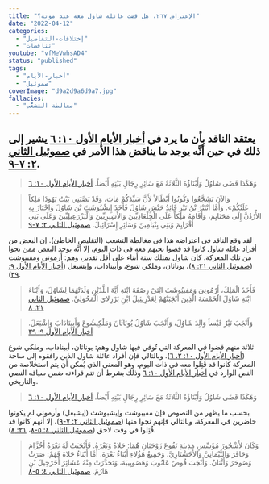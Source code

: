 ```yaml
---
title: "الإعتراض ٢٦٧، هل قضت عائلة شاول معه عند موته؟"
date: "2022-04-12"
categories:
  - "إختلافات-التفاصيل"
  - "تناقضات"
youtube: "vfMeVwhsAD4"
status: "published"
tags:
  - "أخبار-الأيام"
  - "صموئيل"
coverImage: "d9a2d9a6d9a7.jpg"
fallacies:
  - "مغالطة التشعُّب"
---
```


## **يعتقد الناقد بأن ما يرد في [أخبار الأيام الأول ١٠: ٦](https://www.bible.com//bible/101/1CH.10.6) يشير إلى ذلك في حين أنَّه يوجد ما يناقض هذا الأمر في [صموئيل الثاني ٢: ٧-٩](https://www.bible.com//bible/101/2SA.2.7-9).**

> وَهَكَذَا قَضَى شَاوُلُ وَأَبْنَاؤُهُ الثَّلاثَةُ مَعَ سَائِرِ رِجَالِ بَيْتِهِ أَيْضاً. [أخبار الأيام الأول ١٠: ٦](https://www.bible.com//bible/101/1CH.10.6)

> وَالآنَ تَشَجَّعُوا وَكُونُوا أَبْطَالاً لأَنَّ سَيِّدَكُمْ مَاتَ، وَقَدْ نَصَّبَنِي بَيْتُ يَهُوذَا مَلِكاً عَلَيْكُمْ». وَأَمَّا أَبْنَيْرُ بْنُ نَيْرٍ قَائِدُ جَيْشِ شَاوُلَ فَأَخَذَ إِيشْبُوشَثَ بْنَ شَاوُلَ وَاجْتَازَ بِهِ الأُرْدُنَّ إِلَى مَحَنَايِمَ، وَأَقَامَهُ مَلِكاً عَلَى الْجِلْعَادِيِّينَ وَالأَشِيرِيِّينَ وَالْيَزْرَعِيلِيِّينَ وَعَلَى بَنِي أَفْرَايِمَ وَبَنِي بِنْيَامِينَ وَسَائِرِ إِسْرَائِيلَ. [صموئيل الثاني ٢: ٧-٩](https://www.bible.com//bible/101/2SA.2.7-9)

لقد وقع الناقد في اعتراضه هذا في مغالطة التشعب (التقليص الخاطئ). إن البعض من أفراد عائلة شاول كانوا قد قضوا نحبهم معه في ذات اليوم، إلا أنَّه يوجد البعض ممن نجوا من تلك المعركة. كان شاول يمتلك ستة أبناء على أقل تقدير، وهم: أرموني ومفيبوشث ([صموئيل الثاني ٢١: ٨](https://www.bible.com//bible/101/2SA.21.8))، يوناثان، وملكي شوع، وأبيناداب، وإيشبعل ([أخبار الأيام الأول ٩: ٣٩](https://www.bible.com//bible/101/1CH.9.39)).

> فَأَخَذَ الْمَلِكُ، أَرْمُونِيَ وَمَفِبيُوشَثَ ابْنَيْ رِصْفَةَ ابْنَةِ أَيَّةَ اللَّذَيْنِ وَلَدَتْهُمَا لِشَاوُلَ، وَأَبْنَاءَ ابْنَةِ شَاوُلَ الْخَمْسَةَ الَّذِينَ أَنْجَبَتْهُمْ لِعَدْرِيئِيلَ ابْنِ بَرْزِلايَ الْمَحُولِيِّ. [صموئيل الثاني ٢١: ٨](https://www.bible.com//bible/101/2SA.21.8)

> وَأَنْجَبَ نَيْرُ قَيْساً وَالِدَ شَاوُلَ، وَأَنْجَبَ شَاوُلُ يُونَاثَانَ وَمَلْكِيشُوعَ وَأَبِينَادَابَ وَإِشْبَعَلَ. [أخبار الأيام الأول ٩: ٣٩](https://www.bible.com//bible/101/1CH.9.39)

ثلاثة منهم قضوا في المعركة التي تُوفي فيها شاول وهم: يوناثان، أبيناداب، وملكي شوع ([أخبار الأيام الأول ١٠: ٢، ٦](https://www.bible.com//bible/101/1CH.10.2-6)). وبالتالي فإن أفراد عائلة شاول الذين رافقوه إلى ساحة المعركة كانوا قد قُتِلوا معه في ذات اليوم، وهو المعنى الذي يُمكن أن يتم استخلاصة من النص الوارد في [أخبار الأيام الأول ١٠: ٦](https://www.bible.com//bible/101/1CH.10.6) وذلك بشرط أن تتم قراءته ضمن سياقه النصي والتاريخي.

> وَهَكَذَا قَضَى شَاوُلُ وَأَبْنَاؤُهُ الثَّلاثَةُ مَعَ سَائِرِ رِجَالِ بَيْتِهِ أَيْضاً. [أخبار الأيام الأول ١٠: ٦](https://www.bible.com//bible/101/1CH.10.6)

بحسب ما يظهر من النصوص فإن مفيبوشت وإيشبوشث (إيشبعل) وأرموني لم يكونوا حاضرين في المعركة، وبالتالي فإنهم نجوا منها ([صموئيل الثاني ٢: ٧-٩](https://www.bible.com//bible/101/2SA.2.7-9))، إلا أنهم كانوا قد قُتِلوا في وقت لاحق ([صموئيل الثاني ٤: ٥-٨](https://www.bible.com//bible/101/2SA.4.5-8)، [٢١: ٨](https://www.bible.com//bible/101/2SA.21.8)).

> وَكَانَ لأَشْحُورَ مُؤَسِّسِ مَدِينَةِ تَقُوعَ زَوْجَتَانِ هُمَا: حَلاةُ وَنَعْرَةُ. فَأَنْجَبَتْ لَهُ نَعْرَةُ أَخُزَّامَ وَحَافَرَ وَالتَّيْمَانِيَّ وَالأَخَشْتَارِيَّ. وَجَمِيعُ هَؤُلاءِ أَبْنَاءُ نَعْرَةَ. أَمَّا أَبْنَاءُ حَلاةَ فَهُمْ: صَرَثُ وَصُوحَرُ وَأَثْنَانُ. وَأَنْجَبَ قُوصٌ عَانُوبَ وَهَصُوبِيبَةَ، وَتَحَدَّرَتْ مِنْهُ عَشَائِرُ أَخَرْحِيلَ بْنِ هَارُمَ. [صموئيل الثاني ٤: ٥-٨](https://www.bible.com//bible/101/2SA.4.5-8)
